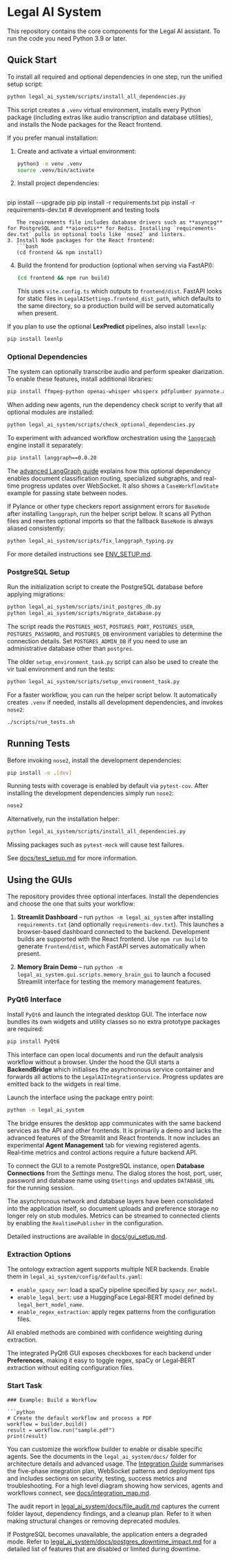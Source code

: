 # Legal AI System

This repository contains the core components for the Legal AI assistant. To run the code you need Python 3.9 or later.

## Quick Start

To install all required and optional dependencies in one step, run the unified setup script:

```bash
python legal_ai_system/scripts/install_all_dependencies.py
```

This script creates a `.venv` virtual environment, installs every Python package (including extras like audio transcription and database utilities), and installs the Node packages for the React frontend.

If you prefer manual installation:
1. Create and activate a virtual environment:
   ```bash
   python3 -m venv .venv
   source .venv/bin/activate
   ```
2. Install project dependencies:
   ```bash
pip install --upgrade pip
pip install -r requirements.txt
pip install -r requirements-dev.txt  # development and testing tools
```
   The requirements file includes database drivers such as **asyncpg** for PostgreSQL and **aioredis** for Redis. Installing `requirements-dev.txt` pulls in optional tools like `nose2` and linters.
3. Install Node packages for the React frontend:
   ```bash
   (cd frontend && npm install)
   ```
4. Build the frontend for production (optional when serving via FastAPI):
   ```bash
   (cd frontend && npm run build)
   ```
   This uses `vite.config.ts` which outputs to `frontend/dist`. FastAPI looks for
   static files in `LegalAISettings.frontend_dist_path`, which defaults to the same directory,
   so a production build will be served automatically when present.

If you plan to use the optional **LexPredict** pipelines, also install `lexnlp`:
```bash
pip install lexnlp
```

### Optional Dependencies

The system can optionally transcribe audio and perform speaker diarization. To
enable these features, install additional libraries:

```bash
pip install ffmpeg-python openai-whisper whisperx pdfplumber pyannote.audio
```

When adding new agents, run the dependency check script to verify that all
optional modules are installed:

```bash
python legal_ai_system/scripts/check_optional_dependencies.py
```

To experiment with advanced workflow orchestration using the
[`langgraph`](https://pypi.org/project/langgraph/) engine install it
separately:

```bash
pip install langgraph==0.0.20
```

The [advanced LangGraph guide](legal_ai_system/docs/advanced_langgraph.md) explains how this
optional dependency enables document classification routing, specialized
subgraphs, and real-time progress updates over WebSocket. It also shows a
`CaseWorkflowState` example for passing state between nodes.

If Pylance or other type checkers report assignment errors for ``BaseNode``
after installing ``langgraph``, run the helper script below. It scans all Python
files and rewrites optional imports so that the fallback ``BaseNode`` is always
aliased consistently:

```bash
python legal_ai_system/scripts/fix_langgraph_typing.py
```

For more detailed instructions see [ENV_SETUP.md](legal_ai_system/docs/ENV_SETUP.md).

### PostgreSQL Setup

Run the initialization script to create the PostgreSQL database before applying migrations:

```bash
python legal_ai_system/scripts/init_postgres_db.py
python legal_ai_system/scripts/migrate_database.py
```

The script reads the `POSTGRES_HOST`, `POSTGRES_PORT`, `POSTGRES_USER`, `POSTGRES_PASSWORD`, and
`POSTGRES_DB` environment variables to determine the connection details. Set `POSTGRES_ADMIN_DB` if
you need to use an administrative database other than `postgres`.

The older `setup_environment_task.py` script can also be used to create the vir
tual environment and run the tests:
```bash
python legal_ai_system/scripts/setup_environment_task.py
```
For a faster workflow, you can run the helper script below. It automatically
creates `.venv` if needed, installs all development dependencies, and invokes
`nose2`:

```bash
./scripts/run_tests.sh
```

## Running Tests

Before invoking `nose2`, install the development dependencies:

```bash
pip install -e .[dev]
```

Running tests with coverage is enabled by default via `pytest-cov`. After
installing the development dependencies simply run `nose2`:

```bash
nose2
```

Alternatively, run the installation helper:

```bash
python legal_ai_system/scripts/install_all_dependencies.py
```

Missing packages such as `pytest-mock` will cause test failures.

See [docs/test_setup.md](legal_ai_system/docs/test_setup.md) for more information.

## Using the GUIs

The repository provides three optional interfaces. Install the dependencies and
choose the one that suits your workflow:

1. **Streamlit Dashboard** – run `python -m legal_ai_system` after installing
   `requirements.txt` (and optionally `requirements-dev.txt`). This launches a browser-based dashboard connected to the
   backend. Development builds are supported with the React frontend.
   Use `npm run build` to generate `frontend/dist`, which FastAPI serves
   automatically when present.

2. **Memory Brain Demo** – run
   `python -m legal_ai_system.gui.scripts.memory_brain_gui` to launch a focused
   Streamlit interface for testing the memory management features.

### PyQt6 Interface

Install `PyQt6` and launch the integrated desktop GUI. The interface now bundles
its own widgets and utility classes so no extra prototype packages are
required:

```bash
pip install PyQt6

```

This interface can open local documents and run the default analysis workflow
without a browser. Under the hood the GUI starts a **BackendBridge** which
initialises the asynchronous service container and forwards all actions to the
`LegalAIIntegrationService`. Progress updates are emitted back to the widgets in
real time.


Launch the interface using the package entry point:

```bash
python -m legal_ai_system
```

The bridge ensures the desktop app communicates with the same backend services
as the API and other frontends. It is primarily a demo and lacks the advanced
features of the Streamlit and React frontends.
It now includes an experimental **Agent Management** tab for viewing registered
agents. Real‑time metrics and control actions require a future backend API.

To connect the GUI to a remote PostgreSQL instance, open **Database Connections**
from the *Settings* menu. The dialog stores the host, port, user, password and
database name using ``QSettings`` and updates ``DATABASE_URL`` for the running
session.

The asynchronous network and database layers have been consolidated into the
application itself, so document uploads and preference storage no longer rely on
stub modules. Metrics can be streamed to connected clients by enabling the
`RealtimePublisher` in the configuration.

Detailed instructions are available in [docs/gui_setup.md](legal_ai_system/docs/gui_setup.md).

### Extraction Options

The ontology extraction agent supports multiple NER backends. Enable them in
`legal_ai_system/config/defaults.yaml`:

- `enable_spacy_ner`: load a spaCy pipeline specified by `spacy_ner_model`.
- `enable_legal_bert`: use a HuggingFace Legal‑BERT model defined by
  `legal_bert_model_name`.
- `enable_regex_extraction`: apply regex patterns from the configuration files.

All enabled methods are combined with confidence weighting during extraction.

The integrated PyQt6 GUI exposes checkboxes for each backend under
**Preferences**, making it easy to toggle regex, spaCy or Legal‑BERT
extraction without editing configuration files.


### Start Task


```
### Example: Build a Workflow

```python
# Create the default workflow and process a PDF
workflow = builder.build()
result = workflow.run("sample.pdf")
print(result)
```

You can customize the workflow builder to enable or disable specific agents.
See the documents in the `legal_ai_system/docs/` folder for architecture details and advanced
usage. The [Integration Guide](legal_ai_system/docs/integration_plan.md) summarises the
five-phase integration plan, WebSocket patterns and deployment tips and
includes sections on security, testing, success metrics and troubleshooting.
For a high level diagram showing how services, agents and workflows connect, see
[docs/integration_map.md](docs/integration_map.md).

The audit report in
[legal_ai_system/docs/file_audit.md](legal_ai_system/docs/file_audit.md)
captures the current folder layout, dependency findings, and a cleanup plan.
Refer to it when making structural changes or removing deprecated modules.

If PostgreSQL becomes unavailable, the application enters a degraded mode.
Refer to [legal_ai_system/docs/postgres_downtime_impact.md](legal_ai_system/docs/postgres_downtime_impact.md)
for a detailed list of features that are disabled or limited during downtime.
